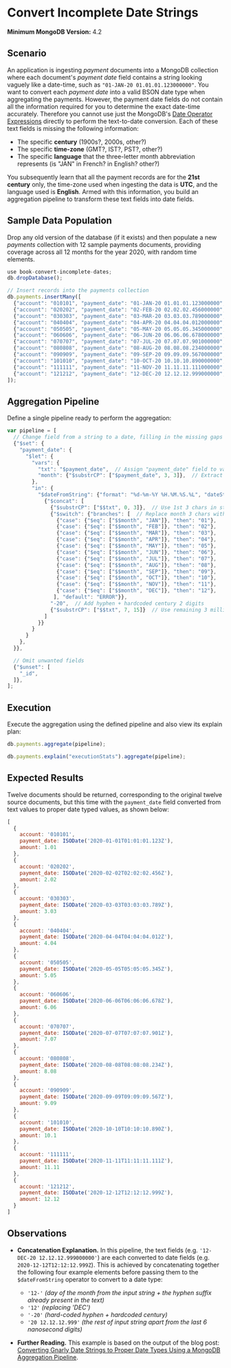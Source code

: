 # Convert Incomplete Date Strings

__Minimum MongoDB Version:__ 4.2


## Scenario

An application is ingesting _payment_ documents into a MongoDB collection where each document's _payment date_ field contains a string looking vaguely like a date-time, such as `"01-JAN-20 01.01.01.123000000"`. You want to convert each _payment date_ into a valid BSON date type when aggregating the payments. However, the payment date fields do not contain all the information required for you to determine the exact date-time accurately. Therefore you cannot use just the MongoDB's [Date Operator Expressions](https://docs.mongodb.com/manual/reference/operator/aggregation/#date-expression-operators) directly to perform the text-to-date conversion. Each of these text fields is missing the following information:

 * The specific __century__ (1900s?, 2000s, other?)
 * The specific __time-zone__ (GMT?, IST?, PST?, other?) 
 * The specific __language__ that the three-letter month abbreviation represents (is "JAN" in French? in English? other?)

You subsequently learn that all the payment records are for the __21st century__ only, the time-zone used when ingesting the data is __UTC__, and the language used is __English__. Armed with this information, you build an aggregation pipeline to transform these text fields into date fields.


## Sample Data Population

Drop any old version of the database (if it exists) and then populate a new _payments_ collection with 12 sample payments documents, providing coverage across all 12 months for the year 2020, with random time elements.

```javascript
use book-convert-incomplete-dates;
db.dropDatabase();

// Insert records into the payments collection
db.payments.insertMany([
  {"account": "010101", "payment_date": "01-JAN-20 01.01.01.123000000", "amount": 1.01},
  {"account": "020202", "payment_date": "02-FEB-20 02.02.02.456000000", "amount": 2.02},
  {"account": "030303", "payment_date": "03-MAR-20 03.03.03.789000000", "amount": 3.03},
  {"account": "040404", "payment_date": "04-APR-20 04.04.04.012000000", "amount": 4.04},
  {"account": "050505", "payment_date": "05-MAY-20 05.05.05.345000000", "amount": 5.05},
  {"account": "060606", "payment_date": "06-JUN-20 06.06.06.678000000", "amount": 6.06},
  {"account": "070707", "payment_date": "07-JUL-20 07.07.07.901000000", "amount": 7.07},
  {"account": "080808", "payment_date": "08-AUG-20 08.08.08.234000000", "amount": 8.08},
  {"account": "090909", "payment_date": "09-SEP-20 09.09.09.567000000", "amount": 9.09},
  {"account": "101010", "payment_date": "10-OCT-20 10.10.10.890000000", "amount": 10.10},
  {"account": "111111", "payment_date": "11-NOV-20 11.11.11.111000000", "amount": 11.11},
  {"account": "121212", "payment_date": "12-DEC-20 12.12.12.999000000", "amount": 12.12}
]);
```


## Aggregation Pipeline

Define a single pipeline ready to perform the aggregation:

```javascript
var pipeline = [
  // Change field from a string to a date, filling in the missing gaps
  {"$set": {
    "payment_date": {    
      "$let": {
        "vars": {
          "txt": "$payment_date",  // Assign "payment_date" field to variable "txt",
          "month": {"$substrCP": ["$payment_date", 3, 3]},  // Extract month text
        },
        "in": { 
          "$dateFromString": {"format": "%d-%m-%Y %H.%M.%S.%L", "dateString":
            {"$concat": [
              {"$substrCP": ["$$txt", 0, 3]},  // Use 1st 3 chars in string
              {"$switch": {"branches": [  // Replace month 3 chars with month number
                {"case": {"$eq": ["$$month", "JAN"]}, "then": "01"},
                {"case": {"$eq": ["$$month", "FEB"]}, "then": "02"},
                {"case": {"$eq": ["$$month", "MAR"]}, "then": "03"},
                {"case": {"$eq": ["$$month", "APR"]}, "then": "04"},
                {"case": {"$eq": ["$$month", "MAY"]}, "then": "05"},
                {"case": {"$eq": ["$$month", "JUN"]}, "then": "06"},
                {"case": {"$eq": ["$$month", "JUL"]}, "then": "07"},
                {"case": {"$eq": ["$$month", "AUG"]}, "then": "08"},
                {"case": {"$eq": ["$$month", "SEP"]}, "then": "09"},
                {"case": {"$eq": ["$$month", "OCT"]}, "then": "10"},
                {"case": {"$eq": ["$$month", "NOV"]}, "then": "11"},
                {"case": {"$eq": ["$$month", "DEC"]}, "then": "12"},
               ], "default": "ERROR"}},
              "-20",  // Add hyphen + hardcoded century 2 digits
              {"$substrCP": ["$$txt", 7, 15]}  // Use remaining 3 millis (ignore last 6 nanosecs)
            ]
          }}                  
        }
      }        
    },             
  }},

  // Omit unwanted fields
  {"$unset": [
    "_id",
  ]},         
];
```


## Execution

Execute the aggregation using the defined pipeline and also view its explain plan:

```javascript
db.payments.aggregate(pipeline);
```

```javascript
db.payments.explain("executionStats").aggregate(pipeline);
```


## Expected Results

Twelve documents should be returned, corresponding to the original twelve source documents, but this time with the `payment_date` field converted from text values to proper date typed values, as shown below:

```javascript
[
  {
    account: '010101',
    payment_date: ISODate('2020-01-01T01:01:01.123Z'),
    amount: 1.01
  },
  {
    account: '020202',
    payment_date: ISODate('2020-02-02T02:02:02.456Z'),
    amount: 2.02
  },
  {
    account: '030303',
    payment_date: ISODate('2020-03-03T03:03:03.789Z'),
    amount: 3.03
  },
  {
    account: '040404',
    payment_date: ISODate('2020-04-04T04:04:04.012Z'),
    amount: 4.04
  },
  {
    account: '050505',
    payment_date: ISODate('2020-05-05T05:05:05.345Z'),
    amount: 5.05
  },
  {
    account: '060606',
    payment_date: ISODate('2020-06-06T06:06:06.678Z'),
    amount: 6.06
  },
  {
    account: '070707',
    payment_date: ISODate('2020-07-07T07:07:07.901Z'),
    amount: 7.07
  },
  {
    account: '080808',
    payment_date: ISODate('2020-08-08T08:08:08.234Z'),
    amount: 8.08
  },
  {
    account: '090909',
    payment_date: ISODate('2020-09-09T09:09:09.567Z'),
    amount: 9.09
  },
  {
    account: '101010',
    payment_date: ISODate('2020-10-10T10:10:10.890Z'),
    amount: 10.1
  },
  {
    account: '111111',
    payment_date: ISODate('2020-11-11T11:11:11.111Z'),
    amount: 11.11
  },
  {
    account: '121212',
    payment_date: ISODate('2020-12-12T12:12:12.999Z'),
    amount: 12.12
  }
]
```


## Observations

 * __Concatenation Explanation.__ In this pipeline, the text fields (e.g. `'12-DEC-20 12.12.12.999000000'`) are each converted to date fields (e.g. `2020-12-12T12:12:12.999Z`). This is achieved by concatenating together the following four example elements before passing them to the `$dateFromString` operator to convert to a date type:
   - `'12-'` _(day of the month from the input string + the hyphen suffix already present in the text)_
   - `'12'` _(replacing 'DEC')_
   - `'-20'` _(hard-coded hyphen + hardcoded century)_
   - `'20 12.12.12.999'` _(the rest of input string apart from the last 6 nanosecond digits)_
   
 * __Further Reading.__ This example is based on the output of the blog post: [Converting Gnarly Date Strings to Proper Date Types Using a MongoDB Aggregation Pipeline](https://pauldone.blogspot.com/2020/05/aggregation-convert-nasty-date-strings.html).
 
